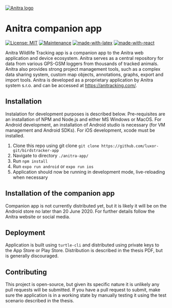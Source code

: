 

<a href="https://anitracking.com"><img src="https://anitracking.com/wp-content/uploads/2018/05/Anitrabiglogo-8-323x180.png" title="Anitra logo" alt="Anitra logo"></a>
# Anitra companion app

 [![License: MIT](https://img.shields.io/badge/License-MIT-yellow.svg)](https://opensource.org/licenses/MIT) [![Maintenance](https://img.shields.io/badge/Maintained%3F-yes-green.svg)](https://GitHub.com/Naereen/StrapDown.js/graphs/commit-activity)  [![made-with-latex](https://img.shields.io/badge/Made%20with-LaTeX-1f425f.svg)](https://www.latex-project.org/) [![made-with-react](https://img.shields.io/badge/Made%20with-React-blue)](https://www.latex-project.org/)



Anitra Wildlife Tracking app is a companion app to the Anitra web application and device ecosystem. Anitra serves as a central repository for data from various GPS-GSM loggers from thousands of tracked animals. Anitra also provides strong project management tools, such as a complex data sharing system, custom map objects, annotations, graphs, export and import tools. Anitra is developed as a proprietary application by Anitra system s.r.o. and can be accessed at https://anitracking.com/.

## Installation

Instalation for development purposes is described below. Pre-requisites are an installation of NPM and Node.js and either MS Windows or MacOS. For Android development, an installation of Android studio is necessary (for VM management and Android SDKs). For iOS development, xcode must be installed.

1. Clone this repo using git clone `git clone https://github.com/luxor-git/birdstracker-app`
2. Navigate to directory `./anitra-app/`
3. Run `npm install`
4. Run `expo run android` or `expo run ios`
5. Application should now be running in development mode, live-reloading when necessary

## Installation of the companion app

Companion app is not currently distributed yet, but it is likely it will be on the Android store no later than 20 June 2020. For further details follow the Anitra website or social media.

## Deployment

Application is built using `turtle-cli` and distributed using private keys to the App Store or Play Store. Distribution is described in the thesis PDF, but is generally discouraged.

## Contributing

This project is open-source, but given its specific nature it is unlikely any pull requests will be submitted. If you have a pull request to submit, make sure the application is in a working state by manually testing it using the test scenario described in the thesis. 

